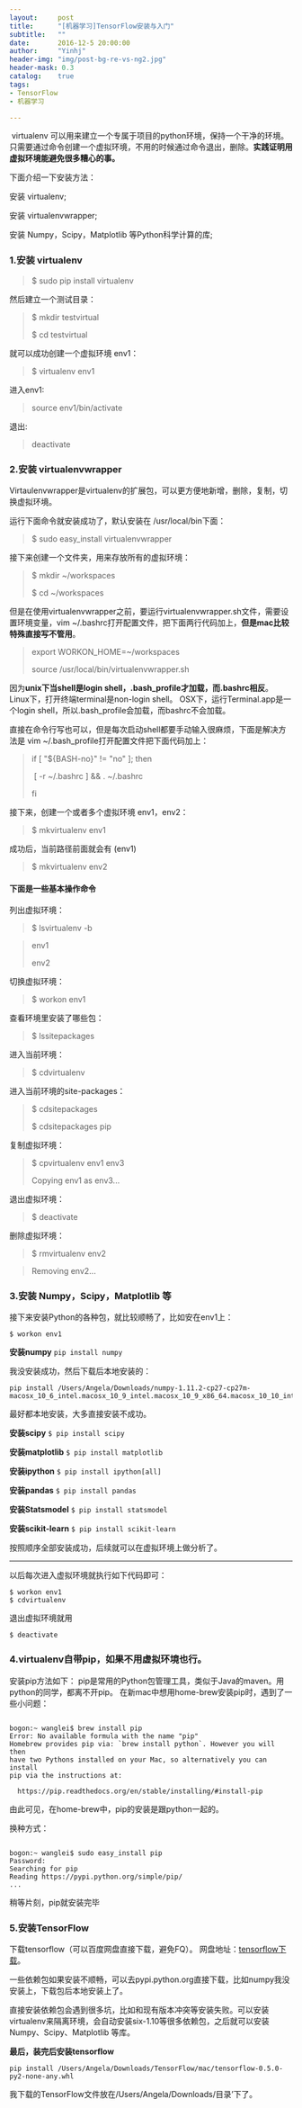 ```yaml
---
layout:     post
title:      "[机器学习]TensorFlow安装与入门"
subtitle:   ""
date:       2016-12-5 20:00:00
author:     "Yinhj"
header-img: "img/post-bg-re-vs-ng2.jpg"
header-mask: 0.3
catalog:    true
tags:
- TensorFlow
- 机器学习

---
```



​    virtualenv 可以用来建立一个专属于项目的python环境，保持一个干净的环境。只需要通过命令创建一个虚拟环境，不用的时候通过命令退出，删除。**实践证明用虚拟环境能避免很多糟心的事。**

下面介绍一下安装方法：

安装 virtualenv;

安装 virtualenvwrapper;

安装 Numpy，Scipy，Matplotlib 等Python科学计算的库;

### 1.安装 virtualenv
> $ sudo pip install virtualenv

然后建立一个测试目录：

> $ mkdir testvirtual
>
> $ cd testvirtual

就可以成功创建一个虚拟环境 env1：

> $ virtualenv env1

进入env1:

> source env1/bin/activate

退出:

> deactivate

### 2.安装 virtualenvwrapper

Virtaulenvwrapper是virtualenv的扩展包，可以更方便地新增，删除，复制，切换虚拟环境。

运行下面命令就安装成功了，默认安装在 /usr/local/bin下面：

> $ sudo easy_install virtualenvwrapper

接下来创建一个文件夹，用来存放所有的虚拟环境：

> $ mkdir ~/workspaces
>
> $ cd ~/workspaces

但是在使用virtualenvwrapper之前，要运行virtualenvwrapper.sh文件，需要设置环境变量，vim  ~/.bashrc打开配置文件，把下面两行代码加上，**但是mac比较特殊直接写不管用**。

> export WORKON_HOME=~/workspaces
>
> source /usr/local/bin/virtualenvwrapper.sh

因为**unix下当shell是login shell，.bash_profile才加载，而.bashrc相反**。
Linux下，打开终端terminal是non-login shell。
OSX下，运行Terminal.app是一个login shell，所以.bash_profile会加载，而bashrc不会加载。

直接在命令行写也可以，但是每次启动shell都要手动输入很麻烦，下面是解决方法是 vim ~/.bash_profile打开配置文件把下面代码加上：

> if [ "${BASH-no}" != "no" ]; then
>
> ​	[ -r ~/.bashrc ] && . ~/.bashrc
>
> fi

接下来，创建一个或者多个虚拟环境 env1，env2：

> $ mkvirtualenv env1

成功后，当前路径前面就会有 (env1)

> $ mkvirtualenv env2

#### 下面是一些基本操作命令

列出虚拟环境：

> $ lsvirtualenv -b

> env1
>
> env2

切换虚拟环境：

> $ workon env1

查看环境里安装了哪些包：

> $ lssitepackages

进入当前环境：

> $ cdvirtualenv

进入当前环境的site-packages：

> $ cdsitepackages
>
> $ cdsitepackages pip

复制虚拟环境：

> $ cpvirtualenv env1 env3
>
> Copying env1 as env3...

退出虚拟环境：

> $ deactivate

删除虚拟环境：

> $ rmvirtualenv env2

> Removing env2...

### 3.安装 Numpy，Scipy，Matplotlib 等

接下来安装Python的各种包，就比较顺畅了，比如安在env1上：

```
$ workon env1
```

**安装numpy**
`pip install numpy`

我没安装成功，然后下载后本地安装的：
```
pip install /Users/Angela/Downloads/numpy-1.11.2-cp27-cp27m-macosx_10_6_intel.macosx_10_9_intel.macosx_10_9_x86_64.macosx_10_10_intel.macosx_10_10_x86_64.whl
```
最好都本地安装，大多直接安装不成功。

**安装scipy**
`$ pip install scipy`

**安装matplotlib**
`$ pip install matplotlib`

**安装ipython**
`$ pip install ipython[all]`

**安装pandas**
`$ pip install pandas`

**安装Statsmodel**
`$ pip install statsmodel`

**安装scikit-learn**
`$ pip install scikit-learn`

按照顺序全部安装成功，后续就可以在虚拟环境上做分析了。

------

以后每次进入虚拟环境就执行如下代码即可：

```
$ workon env1
$ cdvirtualenv
```

退出虚拟环境就用

```
$ deactivate
```

### 4.virtualenv自带pip，如果不用虚拟环境也行。
安装pip方法如下：
pip是常用的Python包管理工具，类似于Java的maven。用python的同学，都离不开pip。 
在新mac中想用home-brew安装pip时，遇到了一些小问题：

<pre><code>
bogon:~ wanglei$ brew install pip
Error: No available formula with the name "pip"
Homebrew provides pip via: `brew install python`. However you will then
have two Pythons installed on your Mac, so alternatively you can install
pip via the instructions at:

  https://pip.readthedocs.org/en/stable/installing/#install-pip
</code></pre>

由此可见，在home-brew中，pip的安装是跟python一起的。

换种方式：

<pre><code>
bogon:~ wanglei$ sudo easy_install pip
Password:
Searching for pip
Reading https://pypi.python.org/simple/pip/
...
</code></pre>

稍等片刻，pip就安装完毕


### 5.安装TensorFlow

下载tensorflow（可以百度网盘直接下载，避免FQ）。 网盘地址：[tensorflow下载](https://pan.baidu.com/s/1dE2i9tn)。

一些依赖包如果安装不顺畅，可以去pypi.python.org直接下载，比如numpy我没安装上，下载包后本地安装上了。

直接安装依赖包会遇到很多坑，比如和现有版本冲突等安装失败。可以安装virtualenv来隔离环境，会自动安装six-1.10等很多依赖包，之后就可以安装Numpy、Scipy、Matplotlib 等库。

**最后，装完后安装tensorflow**

```
pip install /Users/Angela/Downloads/TensorFlow/mac/tensorflow-0.5.0-py2-none-any.whl
```

我下载的TensorFlow文件放在/Users/Angela/Downloads/目录’下了。

